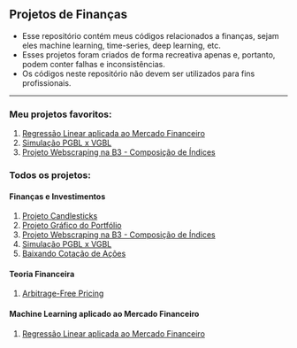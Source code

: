## Projetos de Finanças
- Esse repositório contém meus códigos relacionados a finanças, sejam eles machine learning, time-series, deep learning, etc.
- Esses projetos foram criados de forma recreativa apenas e, portanto, podem conter falhas e inconsistências.
- Os códigos neste repositório não devem ser utilizados para fins profissionais.
---
### Meu projetos favoritos:
1. [Regressão Linear aplicada ao Mercado Financeiro](https://github.com/victordhn/Finance-Projects/blob/master/Regressao%20Linear.ipynb)
2. [Simulação PGBL x VGBL](https://github.com/victordhn/Finance-Projects/blob/master/Previdencia.ipynb)
3. [Projeto Webscraping na B3 - Composição de Índices](https://github.com/victordhn/Finance-Projects/blob/master/Webscraping_B3.ipynb)

### Todos os projetos:
#### Finanças e Investimentos
1. [Projeto Candlesticks](https://github.com/victordhn/Finance-Projects/blob/master/Candlesticks.ipynb)
2. [Projeto Gráfico do Portfólio](https://github.com/victordhn/Finance-Projects/blob/master/Portfolio_Grafico.ipynb)
3. [Projeto Webscraping na B3 - Composição de Índices](https://github.com/victordhn/Finance-Projects/blob/master/Webscraping_B3.ipynb)
4. [Simulação PGBL x VGBL](https://github.com/victordhn/Finance-Projects/blob/master/Previdencia.ipynb)
5. [Baixando Cotação de Ações](https://github.com/victordhn/Finance-Projects/blob/master/Download_Cotacoes.ipynb)

#### Teoria Financeira
1. [Arbitrage-Free Pricing](https://github.com/victordhn/Finance-Projects/blob/master/Finance_Theory.ipynb)

#### Machine Learning aplicado ao Mercado Financeiro

1. [Regressão Linear aplicada ao Mercado Financeiro](https://github.com/victordhn/Finance-Projects/blob/master/Regressao%20Linear.ipynb)